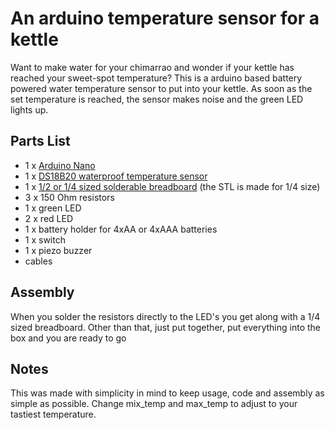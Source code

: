 # An arduino temperature sensor for a kettle

Want to make water for your chimarrao and wonder if your kettle has reached your sweet-spot temperature? This is a arduino based battery powered water temperature sensor to put into your kettle. As soon as the set temperature is reached, the sensor makes noise and the green LED lights up. 

## Parts List

- 1 x [Arduino Nano](https://amzn.to/3uV4884)
- 1 x [DS18B20 waterproof temperature sensor](https://amzn.to/3bWZaPK)
- 1 x [1/2 or 1/4 sized solderable breadboard](https://amzn.to/3bZ5xSD) (the STL is made for 1/4 size)
- 3 x 150 Ohm resistors
- 1 x green LED
- 2 x red LED
- 1 x battery holder for 4xAA or 4xAAA batteries
- 1 x switch
- 1 x piezo buzzer
- cables

## Assembly

When you solder the resistors directly to the LED's you get along with a 1/4 sized breadboard. Other than that, just put together, put everything into the box and you are ready to go

## Notes

This was made with simplicity in mind to keep usage, code and assembly as simple as possible. Change mix_temp and max_temp to adjust to your tastiest temperature. 